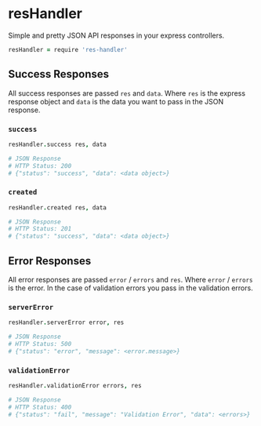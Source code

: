 # resHandler
Simple and pretty JSON API responses in your express controllers.

```coffeescript
resHandler = require 'res-handler'
```


## Success Responses
All success responses are passed `res` and `data`.
Where `res` is the express response object and `data` is the data you want to pass in the JSON response.

### `success`

```coffeescript
resHandler.success res, data 

# JSON Response
# HTTP Status: 200
# {"status": "success", "data": <data object>}
```

### `created`

```coffeescript
resHandler.created res, data

# JSON Response
# HTTP Status: 201
# {"status": "success", "data": <data object>}
```


## Error Responses
All error responses are passed `error` / `errors` and `res`.
Where `error` / `errors` is the error. In the case of validation errors
you pass in the validation errors.

### `serverError`

```coffeescript
resHandler.serverError error, res

# JSON Response
# HTTP Status: 500
# {"status": "error", "message": <error.message>}
```

### `validationError`

```coffeescript
resHandler.validationError errors, res

# JSON Response
# HTTP Status: 400
# {"status": "fail", "message": "Validation Error", "data": <errors>}
```